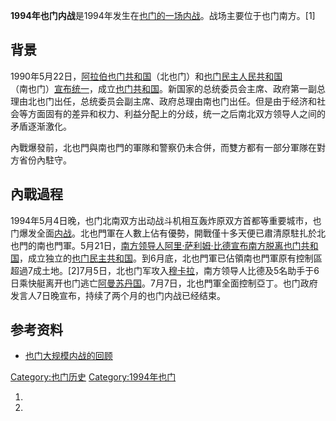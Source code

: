 **1994年也门内战**是1994年发生在[也门的一场内战](../Page/也门.md "wikilink")。战场主要位于也门南方。\[1\]

## 背景

1990年5月22日，[阿拉伯也门共和国](../Page/阿拉伯也门共和国.md "wikilink")（北也门）和[也门民主人民共和国](../Page/也门民主人民共和国.md "wikilink")（南也门）[宣布统一](../Page/也門統一.md "wikilink")，成立[也门共和国](https://zh.wikipedia.org/wiki/也门共和国 "wikilink")。新国家的总统委员会主席、政府第一副总理由北也门出任，总统委员会副主席、政府总理由南也门出任。但是由于经济和社会等方面固有的差异和权力、利益分配上的分歧，统一之后南北双方领导人之间的矛盾逐渐激化。

內戰爆發前，北也門與南也門的軍隊和警察仍未合併，而雙方都有一部分軍隊在對方省份內駐守。

## 內戰過程

1994年5月4日晚，也门北南双方出动战斗机相互轰炸原双方首都等重要城市，也门爆发全面[内战](../Page/内战.md "wikilink")。北也門軍在人數上佔有優勢，開戰僅十多天便已肅清原駐扎於北也門的南也門軍。5月21日，[南方领导人](../Page/南也门领导人列表.md "wikilink")[阿里·萨利姆·比德宣布南方脱离](../Page/也门总统.md "wikilink")[也门共和国](https://zh.wikipedia.org/wiki/也门共和国 "wikilink")，成立独立的[也门民主共和国](../Page/也门民主共和国.md "wikilink")。到6月底，北也門軍已佔領南也門軍原有控制區超過7成土地。\[2\]7月5日，北也门军攻入[穆卡拉](../Page/穆卡拉.md "wikilink")，南方领导人比德及5名助手于6日乘快艇离开也门逃亡[阿曼苏丹国](https://zh.wikipedia.org/wiki/阿曼苏丹国 "wikilink")。7月7日，北也門軍全面控制亞丁。也门政府发言人7日晚宣布，持续了两个月的也门内战已经结束。

## 参考资料

  - [也门大规模内战的回顾](https://web.archive.org/web/20130921060118/http://www.dygbzy.com/html/hqss/2006-7/17/15_47_51_431.html)

[Category:也门历史](https://zh.wikipedia.org/wiki/Category:也门历史 "wikilink")
[Category:1994年也门](https://zh.wikipedia.org/wiki/Category:1994年也门 "wikilink")

1.

2.